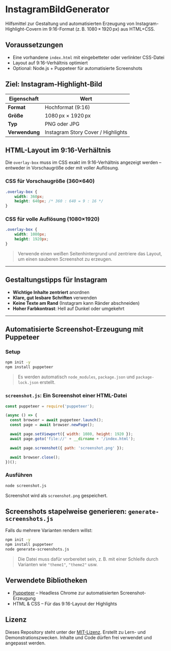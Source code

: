 # InstagramBildGenerator

Hilfsmittel zur Gestaltung und automatisierten Erzeugung von Instagram-Highlight-Covern im 9:16-Format (z. B. 1080 × 1920 px) aus HTML+CSS.

## Voraussetzungen

* Eine vorhandene `index.html` mit eingebetteter oder verlinkter CSS-Datei
* Layout auf 9:16-Verhältnis optimiert
* Optional: Node.js + Puppeteer für automatisierte Screenshots

## Ziel: Instagram-Highlight-Bild

| Eigenschaft    | Wert                               |
| -------------- | ---------------------------------- |
| **Format**     | Hochformat (9:16)                  |
| **Größe**      | 1080 px × 1920 px                  |
| **Typ**        | PNG oder JPG                       |
| **Verwendung** | Instagram Story Cover / Highlights |

## HTML-Layout im 9:16-Verhältnis

Die `overlay-box` muss im CSS exakt im 9:16-Verhältnis angezeigt werden – entweder in Vorschaugröße oder mit voller Auflösung.

### CSS für Vorschaugröße (360×640)

```css
.overlay-box {
    width: 360px;
    height: 640px; /* 360 : 640 = 9 : 16 */
}
```

### CSS für volle Auflösung (1080×1920)

```css
.overlay-box {
    width: 1080px;
    height: 1920px;
}
```

> Verwende einen weißen Seitenhintergrund und zentriere das Layout, um einen sauberen Screenshot zu erzeugen.

---

## Gestaltungstipps für Instagram

* **Wichtige Inhalte zentriert** anordnen
* **Klare, gut lesbare Schriften** verwenden
* **Keine Texte am Rand** (Instagram kann Ränder abschneiden)
* **Hoher Farbkontrast**: Hell auf Dunkel oder umgekehrt

---

## Automatisierte Screenshot-Erzeugung mit Puppeteer

### Setup

```bash
npm init -y
npm install puppeteer
```

> Es werden automatisch `node_modules`, `package.json` und `package-lock.json` erstellt.

### `screenshot.js`: Ein Screenshot einer HTML-Datei

```js
const puppeteer = require('puppeteer');

(async () => {
  const browser = await puppeteer.launch();
  const page = await browser.newPage();

  await page.setViewport({ width: 1080, height: 1920 });
  await page.goto('file://' + __dirname + '/index.html');

  await page.screenshot({ path: 'screenshot.png' });

  await browser.close();
})();
```

### Ausführen

```bash
node screenshot.js
```

Screenshot wird als `screenshot.png` gespeichert.


## Screenshots stapelweise generieren: `generate-screenshots.js`

Falls du mehrere Varianten rendern willst:

```bash
npm init -y
npm install puppeteer
node generate-screenshots.js
```

> Die Datei muss dafür vorbereitet sein, z. B. mit einer Schleife durch Varianten wie `"theme1"`, `"theme2"` usw.


## Verwendete Bibliotheken

* [Puppeteer](https://pptr.dev/) – Headless Chrome zur automatisierten Screenshot-Erzeugung
* HTML & CSS – Für das 9:16-Layout der Highlights


## Lizenz

Dieses Repository steht unter der [MIT-Lizenz](./LICENSE). Erstellt zu Lern- und Demonstrationszwecken. Inhalte und Code dürfen frei verwendet und angepasst werden.

